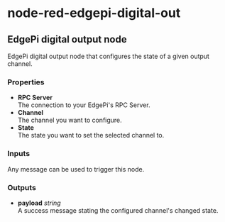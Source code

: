 # node-red-edgepi-digital-out

## EdgePi digital output node

EdgePi digital output node that configures the state of a given output channel.

### Properties
- **RPC Server**<br> 
The connection to your EdgePi's RPC Server.
- **Channel**<br>
The channel you want to configure.
- **State**<br>
The state you want to set the selected channel to.

### Inputs
Any message can be used to trigger this node.

### Outputs
- **payload** *string*<br>
A success message stating the configured channel's changed state.
